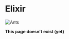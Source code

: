 # Elixir

![Ants](https://media.giphy.com/media/MLYvQVgQ1RSA8/giphy.gif)

**This page doesn't exist \(yet\)**

